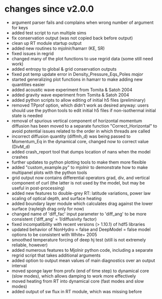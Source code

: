 # changes since v2.0.0

 * argument parser fails and complains when wrong number of argument for keys
 * added test script to run multiple sims
 * fix conservation output (was not copied back before output)
 * clean up RT module startup output
 * added new routines to mjolnir/hamarr (KE, SR)
 * fixed issues in regrid
 * changed many of the plot functions to use regrid data (some still need work)
 * added entropy to global & grid conservation outputs
 * fixed pot temp update error in Density_Pressure_Eqs_Poles *major*
 * started generalizing plot functions in hamarr to make adding new quantities easier
 * added acoustic wave experiment from Tomita & Satoh 2004
 * added gravity wave experiment from Tomita & Satoh 2004
 * added python scripts to allow editing of initial h5 files (preliminary)
 * removed TPprof option, which didn't work as desired anyway: users should use the python tools to edit initial h5 files if non-isothermal initial state is needed
 * removal of spurious vertical component of horizontal momentum diffusion has been moved
 to a separate function "Correct_Horizontal" to avoid potential issues related to the order
 in which threads are called
 * incorrect diffusion quantity (diffmh_d) was being passed to Momentum_Eq in the dynamical core, changed now to correct value (DivM_d)
 * added crash_report tool that dumps location of nans when the model crashes
 * further updates to python plotting tools to make them more flexible
 * added "custom_example.py" to mjolnir to demonstrate how to make multipanel plots with the python tools
 * grid output now contains differential operators grad, div, and vertical component of curl (the latter is not used by the model, but may be useful in post-processing)
 * added new features to double-grey RT: latitude variations, power law scaling of optical
 depth, and surface heating
 * added boundary layer module which calculates drag against the lower surface (rayleigh drag only for now)
 * changed name of 'diff_fac' input parameter to 'diff_ang' to be more consistent ('diff_ang' = 1/diffusivity factor)
 * fixed incompatibility with recent versions (> 1.10.1) of hdf5 libraries
 * updated behavior of NonHydro = false and DeepModel = false model options to be consistent with White+ 2005
 * smoothed temperature forcing of deep hj test (still is not extremely reliable, however)
 * added numerous features to Mjolnir python code, including a separate regrid script that takes additional arguments
 * added option to output mean values of main diagnostics over an output interval
 * moved sponge layer from profx (end of time step) to dynamical core (slow modes), which allows damping to work more effectively
 * moved heating from RT into dynamical core (fast modes and slow modes)
 * added output of sw flux in RT module, which was missing before
